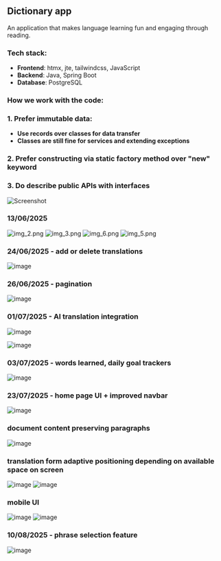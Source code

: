 ## Dictionary app
An application that makes language learning fun and engaging through reading.

### Tech stack:
- **Frontend**: htmx, jte, tailwindcss, JavaScript
- **Backend**: Java, Spring Boot
- **Database**: PostgreSQL

### How we work with the code:
### 1. Prefer immutable data:
- **Use records over classes for data transfer**
- **Classes are still fine for services and extending exceptions**
### 2. Prefer constructing via static factory method over "new" keyword
### 3. Do describe public APIs with interfaces
![Screenshot](readme_resources/img.png)

### 13/06/2025
![img_2.png](readme_resources/img_2.png)
![img_3.png](readme_resources/img_3.png)
![img_6.png](readme_resources/img_6.png)
![img_5.png](readme_resources/img_5.png)

### 24/06/2025 - add or delete translations
![image](https://github.com/user-attachments/assets/09cd9cb4-f07d-4b84-8f39-a0196701d89b)

### 26/06/2025 - pagination
![image](https://github.com/user-attachments/assets/4ff714d6-b816-4ff5-8382-c7c15c0ba39e)

### 01/07/2025 - AI translation integration

![image](https://github.com/user-attachments/assets/16360693-bf8f-41e3-a269-1a42510eeb23)

![image](https://github.com/user-attachments/assets/adeaf5a4-f026-4563-8159-e0402d7e8406)

### 03/07/2025 - words learned, daily goal trackers
![image](https://github.com/user-attachments/assets/b1ebcd42-fe2a-4827-9e99-7adb527cb9d5)

### 23/07/2025 - home page UI + improved navbar
![image](readme_resources/23-07-2025-1.png)

### document content preserving paragraphs
![image](readme_resources/23-07-2025-2.png)

### translation form adaptive positioning depending on available space on screen
![image](readme_resources/23-07-2025-3.png)
![image](readme_resources/23-07-2025-4.png)

### mobile UI
![image](readme_resources/23-07-2025-5.png)
![image](readme_resources/23-07-2025-6.png)

### 10/08/2025 - phrase selection feature
![image](readme_resources/10-08-2025-1.png)


